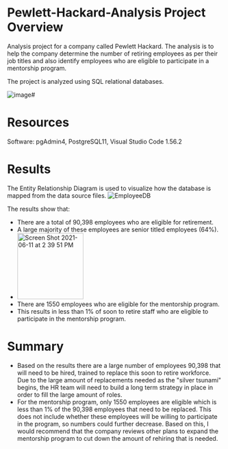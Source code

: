 # Pewlett-Hackard-Analysis Project Overview
Analysis project for a company called Pewlett Hackard. The analysis is to help the company determine the number of retiring employees as per their job titles and also identify employees who are eligible to participate in a mentorship program.

The project is analyzed using SQL relational databases.

![image](https://user-images.githubusercontent.com/81877387/155028610-7ab31e72-8c86-4465-8339-b51a683a9781.png)# 

# Resources
Software: pgAdmin4, PostgreSQL11, Visual Studio Code 1.56.2

# Results
The Entity Relationship Diagram is used to visualize how the database is mapped from the data source files. 
![EmployeeDB](https://user-images.githubusercontent.com/81877387/155224210-4557b2d9-3faf-4d0b-8824-99803bcd4b4d.png)

The results show that:
* There are a total of 90,398 employees who are eligible for retirement. 
* A large majority of these employees are senior titled employees (64%).
* <img width="154" alt="Screen Shot 2021-06-11 at 2 39 51 PM" src="https://user-images.githubusercontent.com/81877387/121734590-f8b4d980-cac2-11eb-951a-cea004d39487.png">
* There are 1550 employees who are eligible for the mentorship program. 
* This results in less than 1% of soon to retire staff who are eligible to participate in the mentorship program. 

# Summary 
* Based on the results there are a large number of employees 90,398 that will need to be hired, trained to replace this soon to retire workforce. Due to the large amount of replacements needed as the "silver tsunami" begins, the HR team will need to build a long term strategy in place in order to fill the large amount of roles. 
* For the mentorship program, only 1550 employees are eligible which is less than 1% of the 90,398 employees that need to be replaced. This does not include whether these employees will be willing to participate in the program, so numbers could further decrease. Based on this, I would recommend that the company reviews other plans to expand the mentorship program to cut down the amount of rehiring that is needed. 
